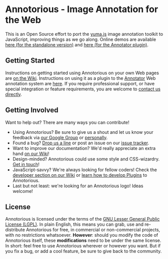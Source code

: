 # Annotorious - Image Annotation for the Web

This is an Open Source effort to port the [yuma.js](http://yuma-js.github.com) image annotation toolkit to JavaScript, improving things as we go along. Online demos are available [here (for the standalone version)](http://yuma-js.github.com/yuma2.html) and [here (for the Annotator plugin)](http://yuma-js.github.com/okfn_plugin.html).

## Getting Started

Instructions on getting started using Annotorious on your own Web pages are [on the Wiki](annotorious/wiki/Getting-Started). Instructions on using it as a plugin to the [Annotator](http://okfnlabs.org/annotator/) Web annotation system are [here](annotorious/wiki/Annotator-Plugin). If you require professional support, or have special integration or feature requirements, you are welcome to [contact us directly](mailto:rainer.simon@ait.ac.at).

## Getting Involved

Want to help out? There are many ways you can contribute!

* Using Annotorious? Be sure to give us a shout and let us know your feedback via [our Google Group](http://groups.google.com/group/annotorious) or [personally](mailto:rainer.simon@ait.ac.at).
* Found a bug? [Drop us a line](http://groups.google.com/group/annotorious) or post an issue on our [issue tracker](annotorious/issues).
* Want to improve our documentation? We'd really appreciate an extra hand [on our Wiki](annotorious/wiki)!
* Design-minded? Annotorious could use some style and CSS-wizardry. [Get in touch](http://groups.google.com/group/annotorious)!
* JavaScript-savvy? We're always looking for fellow coders! Check the [developer section on our Wiki](annotorious/wiki/Developers) or 
  [learn how to develop Plugins](annotorious/wiki/Developing-Plugins) to Annotorious.
* Last but not least: we're looking for an Annotorious logo! Ideas welcome!

## License

Annotorious is licensed under the terms of the [GNU Lesser General Public License (LGPL)](annotorious/blob/master/lgpl-3.0.txt). In plain English, this means you can grab, use and re-distribute Annotorious for free, in commercial or non-commercial projects, with no restrictions whatsoever. __However__: should you modify the code of Annotorious itself, these __modifications__ need to be under the same license. In short: feel free to use Annotorious wherever or however you want. But if you fix a bug, or add a cool feature, be sure to give back to the community.

